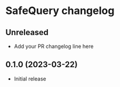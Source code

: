 # SafeQuery changelog

## Unreleased
- Add your PR changelog line here

## 0.1.0 (2023-03-22)
- Initial release
